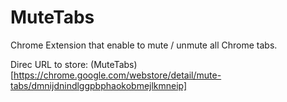 # MuteTabs
Chrome Extension that enable to mute / unmute all Chrome tabs.

Direc URL to store: (MuteTabs)[https://chrome.google.com/webstore/detail/mute-tabs/dmnijdnindlggpbphaokobmejlkmneip]
